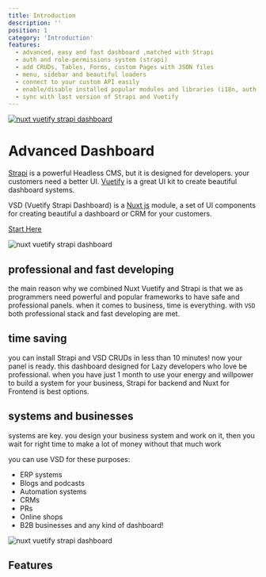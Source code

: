 ```yaml
---
title: Introduction
description: ''
position: 1
category: 'Introduction'
features:
  - advanced, easy and fast dashboard ,matched with Strapi 
  - auth and role-permissions system (strapi)
  - add CRUDs, Tables, Forms, custom Pages with JSON files
  - menu, sidebar and beautiful loaders
  - connect to your custom API easily
  - enable/disable installed popular modules and libraries (i18n, auth, sweet-alert, lodash, ...)
  - sync with last version of Strapi and Vuetify
---
```

[![nuxt vuetify strapi dashboard](/banner.png)](https://vsd.savy.ir)

# Advanced Dashboard 
[Strapi](https://strapi.io) is a powerful Headless CMS, but it is designed for developers. your customers need a better UI. [Vuetify](vuetifyjs.com) is a great UI kit to create beautiful dashboard systems.

VSD (Vuetify Strapi Dashboard) is a [Nuxt js](https://nuxtjs.org) module, a set of UI components for creating beautiful a dashboard or CRM for your customers.

[Start Here](/setup/setup)

![nuxt vuetify strapi dashboard](/content/group-2.png)

## professional and fast developing
the main reason why we combined Nuxt Vuetify and Strapi is that we as programmers need powerful and popular frameworks to have safe and professional panels. 
when it comes to business, time is everything. with `VSD` both professional stack and fast developing are met.

## time saving
you can install Strapi and VSD CRUDs in less than 10 minutes! now your panel is ready. this dashboard designed for Lazy developers who love be professional. 
when you have just 1 month to use your energy and willpower to build a system for your business, Strapi for backend and Nuxt for Frontend is best options.

## systems and businesses
systems are key. you design your business system and work on it, then you wait for right time to make a lot of money without that much work

you can use VSD for these purposes:
- ERP systems
- Blogs and podcasts
- Automation systems
- CRMs
- PRs
- Online shops
- B2B businesses
and any kind of dashboard!



![nuxt vuetify strapi dashboard](/content/filter-table.png)

## Features
<list :items="features"></list>